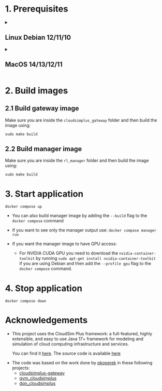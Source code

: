 # 1. Prerequisites

<details>
    <summary><h2>Linux Debian 12/11/10</h2></summary>
    
### 1.1 Install Docker
https://docs.docker.com/get-docker/

### 1.2 Install Docker Compose
https://docs.docker.com/compose/install/

### 1.3 Install Java 17 or Java 21

You can install OpenJDK Java 17 or 21 JDK and JRE

`sudo apt-get install openjdk-17-jdk openjdk-17-jre`

For Java 21, replace 17 with 21 in the baove command.

### 1.4 Make sure that the environment variable JAVA_HOME is set to the right path

`export JAVA_HOME=/usr/lib/jvm/java-17-openjdk`

<!--
### 1.5 Select the correct Gradle version

Head to the `cloudsimplus_gateway` that contains the `gradlew` file and run wrapper

`cloudsimplus_gateway/gradlew wrapper --gradle-version 7.3 --distribution-type all`
-->
</details>

<details>
    <summary><h2>MacOS 14/13/12/11</h2></summary>

### 1.1 Install Docker
https://docs.docker.com/get-docker/

>[!WARNING]
Urgent info that needs immediate user attention to avoid problems.

### 1.2 Install Docker Compose
https://docs.docker.com/compose/install/

### 1.3 Install Java 17 or Java 21
You can install OpenJDK Java 17 using brew

For Java 21, replace 17 with 21 in the baove command.

`brew install openjdk@17`

or you can also try Azul Zulu

`https://www.azul.com/downloads/?version=java-17-lts#zulu`

### 1.4 Make sure that the environment variable JAVA_HOME is set to the right path
- For Zulu

    `export JAVA_HOME=/Library/Java/JavaVirtualMachines/zulu-17.jdk/Contents/Home`

- For OpenJDK downloaded using brew

  You can ask brew where OpenJDK Java was installed

  `brew info openjdk@17`

  and then add the given path into your shell profile
  
  `export JAVA_HOME=/opt/homebrew/opt/openjdk@17/libexec/openjdk.jdk/Contents/Home`
  
<!--
### 1.5 Select the correct Gradle version

Head to the `cloudsimplus_gateway` that contains the `gradlew` file and run wrapper

`cloudsimplus_gateway/gradlew wrapper --gradle-version 7.3 --distribution-type all`
-->
</details>

# 2. Build images

## 2.1 Build gateway image
Make sure you are inside the `cloudsimplus_gateway` folder and then build the image using:

`sudo make build`

## 2.2 Build manager image
Make sure you are inside the `rl_manager` folder and then build the image using:

`sudo make build`

# 3. Start application
`docker compose up`

- You can also build manager image by adding the `--build` flag to the `docker compose` command

- If you want to see only the manager output use:
  `docker compose manager run`

- If you want the manager image to have GPU access:
  - For NVIDIA CUDA GPU you need to download the `nvidia-container-toolkit` by running `sudo apt-get install nvidia-container-toolkit` if you are using Debian and then add the `--profile gpu` flag to the `docker compose` command.

# 4. Stop application
`docker compose down`

# Acknowledgements

* This project uses the CloudSim Plus framework: a full-featured, highly extensible, and easy to use Java 17+ framework for
modeling and simulation of cloud computing infrastructure and services.

  You can find it [here](http://cloudsimplus.org/). The source code is available [here](https://github.com/manoelcampos/cloudsim-plus)

- The code was based on the work done by [pkoperek](https://github.com/pkoperek) in these following projects:
  - [cloudsimplus-gateway](https://github.com/pkoperek/cloudsimplus-gateway)
  - [gym_cloudsimplus](https://github.com/pkoperek/gym_cloudsimplus)
  - [dqn_cloudsimplus](https://github.com/pkoperek/dqn_cloudsimplus)
